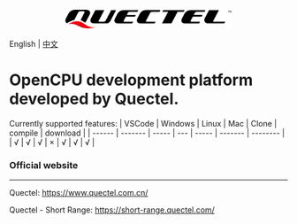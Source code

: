 <p align="center">
<img src="logo.svg" width="60%" >
</p>

English | [中文](README_CN.md)

# OpenCPU development platform developed by Quectel.

Currently supported features:
| VSCode | Windows | Linux | Mac | Clone | compile | download |
| ------ | ------- | ----- | --- | ----- | ------- | -------- |
| √      | √       | √     | ×   | √     | √       | √        |

### Official website
--------------------
Quectel: https://www.quectel.com.cn/

Quectel - Short Range: https://short-range.quectel.com/
